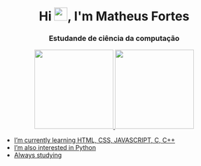 <h1 align="center">Hi <img src="https://raw.githubusercontent.com/kaueMarques/kaueMarques/master/hi.gif" width="30px">, I'm Matheus Fortes</h1>
<h3 align="center">Estudande de ciência da computação</h3>

<div align="center">
  <a href="https://github.com/MatheusFortes7">
  <img height="180em" src="https://github-readme-stats.vercel.app/api?username=MatheusFortes7&show_icons=true&theme=dark&include_all_commits=true&count_private=true"/>
  <img height="180em" src="https://github-readme-stats.vercel.app/api/top-langs/?username=MatheusFortes7&layout=compact&langs_count=7&theme=dark"/>
</div>
  

- I’m currently learning HTML, CSS, JAVASCRIPT, C, C++
- I’m also interested in Python 
- Always studying
